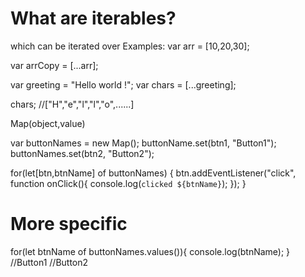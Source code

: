 # What are iterables?
which can be iterated over
Examples:
var arr = [10,20,30];

var arrCopy = [...arr];

var greeting = "Hello world !";
var chars = [...greeting];

chars; //["H","e","l","l","o",......]

Map(object,value)

var buttonNames = new Map();
buttonName.set(btn1, "Button1");
buttonNames.set(btn2, "Button2");

for(let[btn,btnName] of buttonNames) {
  btn.addEventListener("click", function onClick(){
        console.log(`clicked ${btnName}`);
  });
}

# More specific

for(let btnName of buttonNames.values()){
console.log(btnName);
}
//Button1
//Button2
